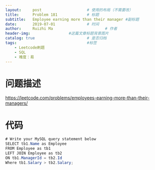 ```yaml
---
layout:     post   				    # 使用的布局（不需要改）
title:      Problem 181				# 标题 
subtitle:   Employee earning more than their manager #副标题
date:       2019-07-01				# 时间
author:     Ruizhi Ma 						# 作者
header-img:              	#这篇文章标题背景图片
catalog: true 						# 是否归档
tags:								#标签
    - Leetcode刷题
    - SQL
    - 难度：易
---
```

# 问题描述
https://leetcode.com/problems/employees-earning-more-than-their-managers/

# 代码
```java
# Write your MySQL query statement below
SELECT tb1.Name as Employee
FROM Employee as tb1
LEFT JOIN Employee as tb2
ON tb1.ManagerId = tb2.Id
Where tb1.Salary > tb2.Salary;
```